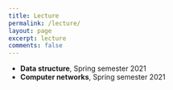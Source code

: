 ```yaml
---
title: Lecture
permalink: /lecture/
layout: page
excerpt: lecture 
comments: false
---
```


* **Data structure**, Spring semester 2021
* **Computer networks**, Spring semester 2021


